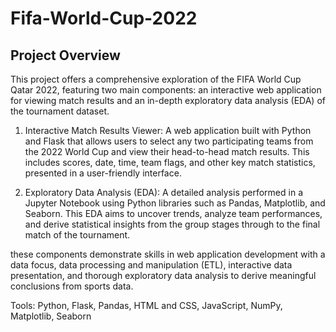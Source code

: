 # Fifa-World-Cup-2022

## Project Overview

This project offers a comprehensive exploration of the FIFA World Cup Qatar 2022, featuring two main components: an interactive web application for viewing match results and an in-depth exploratory data analysis (EDA) of the tournament dataset.

1. Interactive Match Results Viewer: A web application built with Python and Flask that allows users to select any two participating teams from the 2022 World Cup and view their head-to-head match results. This includes scores, date, time, team flags, and other key match statistics, presented in a user-friendly interface.
   
2. Exploratory Data Analysis (EDA): A detailed analysis performed in a Jupyter Notebook using Python libraries such as Pandas, Matplotlib, and Seaborn. This EDA aims to uncover trends, analyze team performances, and derive statistical insights from the group stages through to the final match of the tournament.

these components demonstrate skills in web application development with a data focus, data processing and manipulation (ETL), interactive data presentation, and thorough exploratory data analysis to derive meaningful conclusions from sports data.


 Tools: Python, Flask, Pandas, HTML and CSS, JavaScript, NumPy, Matplotlib, Seaborn
